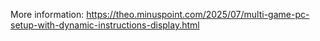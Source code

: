 More information: https://theo.minuspoint.com/2025/07/multi-game-pc-setup-with-dynamic-instructions-display.html
